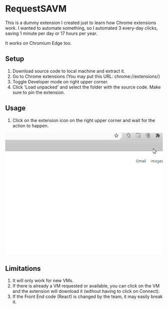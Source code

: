# RequestSAVM

This is a dummy extension I created just to learn how Chrome extensions work. I wanted to automate something, so I automated 3 every-day clicks, saving 1 minute per day or 17 hours per year.

It works on Chromium Edge too.

## Setup

1) Download source code to local machine and extract it.
2) Go to Chrome extensions (You may put this URL: chrome://extensions/)
3) Toggle Developer mode on right upper corner.
4) Click 'Load unpacked' and select the folder with the source code. Make sure to pin the extension.

## Usage

1) Click on the extension icon on the right upper corner and wait for the action to happen.

![](demo/pin.gif)

## Limitations

1) It will only work for new VMs. 
2) If there is already a VM requested or available, you can click on the VM and the extension will download it (without having to click on Connect).
3) If the Front End code (React) is changed by the team, it may easily break it.
